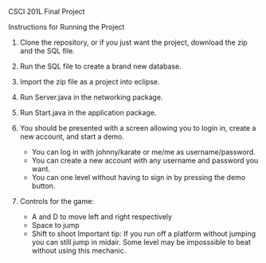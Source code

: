 CSCI 201L Final Project

Instructions for Running the Project
1. Clone the repository, or if you just want the project, download the zip and the SQL file.
2. Run the SQL file to create a brand new database.
3. Import the zip file as a project into eclipse.
4. Run Server.java in the networking package.
5. Run Start.java in the application package.
6. You should be presented with a screen allowing you to login in, create a new account, and start a demo.
	- You can log in with johnny/karate or me/me as username/password.
	- You can create a new account with any username and password you want.
	- You can one level without having to sign in by pressing the demo button.
	
7. Controls for the game:
	- A and D to move left and right respectively
  	- Space to jump
  	- Shift to shoot
Important tip: If you run off a platform without jumping you can still jump in midair.
	       Some level may be imposssible to beat without using this mechanic.
